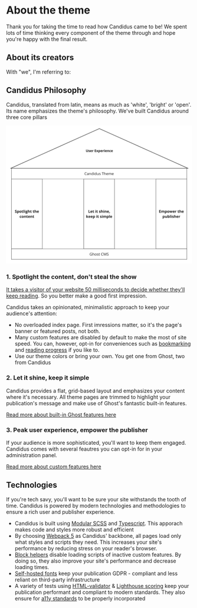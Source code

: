 <script setup>
import { VPTeamMembers } from 'vitepress/theme'

const members = [
  {
    avatar: '/assets/cvi.jpeg',
    name: 'Tsvetomira Dichevska',
    title: 'My partner in design and life',
    links: [
      { icon: 'linkedin', link: 'https://www.linkedin.com/in/tsvetomira-dichevska/' }
    ]
  },
  {
    avatar: '/assets/tobi.jpeg',
    name: 'Tobias Quante',
    title: 'Myself, a self-taught developer',
    links: [
      { icon: 'github', link: 'https://github.com/tq-bit' },
      { icon: 'linkedin', link: 'https://www.linkedin.com/in/tobias-quante-764aa1140/' }
    ]
  },
]
</script>

# About the theme

Thank you for taking the time to read how Candidus came to be! We spent lots of time thinking every component of the theme through and hope you're happy with the final result.

## About its creators

With "we", I'm referring to:
<VPTeamMembers size="medium" :members="members" />


## Candidus Philosophy

Candidus, translated from latin, means as much as 'white', 'bright' or 'open'. Its name emphasizes the theme's philosophy. We've built Candidus around three core pillars

![a sketch of an acropolis with three pillars labelled 'Spotlight the content', 'Let it shine, keep it simple' and 'Empower the publisher'](../assets/candidus-principles.png)

### 1. Spotlight the content, don't steal the show

[It takes a visitor of your website 50 milliseconds to decide whether they'll keep reading](https://cxl.com/blog/first-impressions-matter-the-importance-of-great-visual-design/#:~:text=People%20make%20snap%20judgments.,they'll%20stay%20or%20leave.). So you better make a good first impression.

Candidus takes an opinionated, minimalistic approach to keep your audience's attention:

- No overloaded index page. First imressions matter, so it's the page's banner or featured posts, not both.
- Many custom features are disabled by default to make the most of site speed. You can, however, opt-in for conveniences such as [bookmarking](../customization/post/bookmarks.md) and [reading progress](../customization/post/reading-progress.md) if you like to.
- Use our theme colors or bring your own. You get one from Ghost, two from Candidus

### 2. Let it shine, keep it simple

Candidus provides a flat, grid-based layout and emphasizes your content where it's necessary. All theme pages are trimmed to highlight your publication's message and make use of Ghost's fantastic built-in features.

[Read more about built-in Ghost features here](../customization/index.md)

### 3. Peak user experience, empower the publisher

If your audience is more sophisticated, you'll want to keep them engaged. Candidus comes with several feautres you can opt-in for in your administration panel.

[Read more about custom features here](../customization/index.md)

## Technologies

If you're tech savy, you'll want to be sure your site withstands the tooth of time. Candidus is powered by modern technologies and methodologies to ensure a rich user and publisher experience.

- Candidus is built using [Modular SCSS](http://smacss.com/) and [Typescript](https://www.typescriptlang.org/).  This apporach makes code and styles more robust and efficient
- By choosing [Webpack 5](https://webpack.js.org/concepts/why-webpack/) as Candidus' backbone, all pages load only what styles and scripts they need. This increases your site's performance by reducing stress on your reader's browser.
- [Block helpers](https://handlebarsjs.com/guide/block-helpers.html) disable loading scripts of inactive custom features. By doing so, they also improve your site's performance and decrease loading times.
- [Self-hosted fonts](https://blog.q-bit.me/how-to-self-host-google-fonts-part-one/) keep your publication GDPR - compliant and less reliant on third-party infrastructure
- A variety of tests using [HTML-validator](https://validator.w3.org/) & [Lighthouse scoring](https://pagespeed.web.dev/) keep your publication performant and compliant to modern standards. They also ensure for [a11y standards](https://www.a11yproject.com/) to be properly incorporated